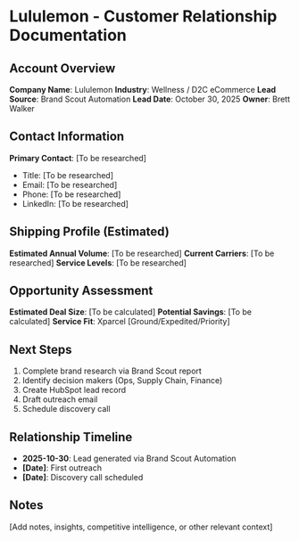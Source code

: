 # Lululemon - Customer Relationship Documentation

## Account Overview
**Company Name**: Lululemon
**Industry**: Wellness / D2C eCommerce
**Lead Source**: Brand Scout Automation
**Lead Date**: October 30, 2025
**Owner**: Brett Walker

## Contact Information
**Primary Contact**: [To be researched]
- Title: [To be researched]
- Email: [To be researched]
- Phone: [To be researched]
- LinkedIn: [To be researched]

## Shipping Profile (Estimated)
**Estimated Annual Volume**: [To be researched]
**Current Carriers**: [To be researched]
**Service Levels**: [To be researched]

## Opportunity Assessment
**Estimated Deal Size**: [To be calculated]
**Potential Savings**: [To be calculated]
**Service Fit**: Xparcel [Ground/Expedited/Priority]

## Next Steps
1. Complete brand research via Brand Scout report
2. Identify decision makers (Ops, Supply Chain, Finance)
3. Create HubSpot lead record
4. Draft outreach email
5. Schedule discovery call

## Relationship Timeline
- **2025-10-30**: Lead generated via Brand Scout Automation
- **[Date]**: First outreach
- **[Date]**: Discovery call scheduled

## Notes
[Add notes, insights, competitive intelligence, or other relevant context]
